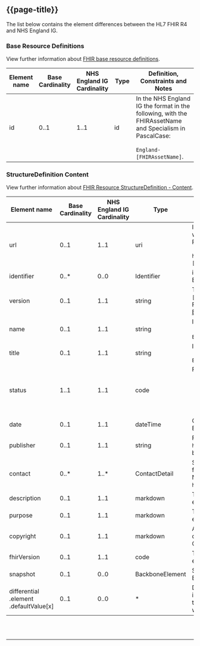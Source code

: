 ## {{page-title}}

The list below contains the element differences between the HL7 FHIR R4  and NHS England IG. 

### Base Resource Definitions

View further information about <a href="https://www.hl7.org/fhir/R4/resource.html" Target="_blank">FHIR base resource definitions</a>.

<table class="assets">
  <thead>
      <tr>
        <th width="15%">Element name</th>
        <th width="10%">Base Cardinality</th>
        <th width="10%">NHS England IG Cardinality</th>
        <th width="15%">Type</th>
        <th width="50%">Definition, Constraints and Notes</th>
    </tr>
  </thead>
  <tbody>
    <tr>
        <td>id</td>
        <td>0..1</td>
        <td>1..1</td>
        <td>id</td>
         <td>In the NHS England IG the format in the following, with the FHIRAssetName and Specialism in PascalCase:<br/><br/><code>England-[FHIRAssetName]</i></code>.</td>
    </tr>
    </tbody>
</table>

### StructureDefinition Content

View further information about <a href="https://www.hl7.org/fhir/R4/structuredefinition.html" Target="_blank">FHIR Resource StructureDefinition - Content</a>.

<table class="assets">
  <thead>
      <tr>
        <th width="15%">Element name</th>
        <th width="10%">Base Cardinality</th>
        <th width="10%">NHS England IG Cardinality</th>
        <th width="15%">Type</th>
        <th width="50%">Definition, Constraints and Notes</th>
    </tr>
  </thead>
  <tbody>
    <tr>
        <td>url</td>
        <td>0..1</td>
        <td>1..1</td>
        <td>uri</td>
        <td>In the NHS England IG the format is the following, with the FHIRAssetName and Specialism in PascalCase:<br/><br/><code>https://fhir.nhs.uk/StructureDefinition/England-[FHIRAssetName]</i></code>.</td>
    </tr>
    <tr>
        <td>identifier</td>
        <td>0..*</td>
        <td>0..0</td>
        <td>Identifier</td>
        <td>identifier SHALL NOT be used within the NHS England IG</td>
    </tr>
    <tr>
        <td>version</td>
        <td>0..1</td>
        <td>1..1</td>
        <td>string</td>
        <td>This will follow the  <a href="https://semver.org/" Target="_blank">Semantic Versioning standard</a> <code>[major.minor.patch]</i></code>.<br>
        Further details about <a href="https://simplifier.net/guide/nhs-england-design-and-development-approach/home/management/version-management/package-versioning.page.md?version=current" Target="_blank">internal versioning for NHS England assets</a> are available. </td>
    </tr>
    <tr>
        <td>name</td>
        <td>0..1</td>
        <td>1..1</td>
        <td>string</td>
        <td>In the NHS England IG the format is PascalCase:<br/><br/><code>England[FHIRAssetName]</i></code> .</td>
    </tr>
    <tr>
        <td>title</td>
        <td>0..1</td>
        <td>1..1</td>
        <td>string</td>
        <td>In the NHS England IG the format is Proper Case:<br/><br/><code>England [FHIRAssetName]</i><code>.</td>
    </tr>
    <tr>
        <td>status</td>
        <td>1..1</td>
        <td>1..1</td>
        <td>code</td>
        <td>For the NHS England IG these are defined as: 
        <ul>
        <li><samp>draft</samp> - Profiles in development</li>
        <li><samp>active</samp> - Profiles that have been approved via Clinical and Technical Assurance</li>
        <li><samp>retired</samp> - Profiles that are no longer required</li>
        </ul></td>
    </tr>
    <tr>
        <td>date</td>
        <td>0..1</td>
        <td>1..1</td>
        <td>dateTime</td>
        <td>Only the date, without time, is populated in NHS England.</td>
    </tr>
    <tr>
        <td>publisher</td>
        <td>0..1</td>
        <td>1..1</td>
        <td>string</td>
        <td>For all NHS England Profiles, where the base URL is <code>https://fhir.nhs.uk</code>, the name of the publisher will be NHS England.</td>
    </tr>
    <tr>
        <td>contact</td>
        <td>0..*</td>
        <td>1..*</td>
        <td>ContactDetail</td>
        <td>See {{pagelink:Publisher--Contact---Copyright}} for details of how this SHALL be populated for all NHS England Profiles, where the base URL is <code> https://fhir.nhs.uk/</code>.</td>
    </tr>
    <tr>
        <td>description</td>
        <td>0..1</td>
        <td>1..1</td>
        <td>markdown</td>
        <td>The NHS England IG mandates the use of this element.</td>
    </tr>
        <tr>
        <td>purpose</td>
        <td>0..1</td>
        <td>1..1</td>
        <td>markdown</td>
        <td>This provides traceability of ''why'' the resource is either needed or ''why'' it is defined as it is.</td>
        </tr>
    <tr>
        <td>copyright</td>
        <td>0..1</td>
        <td>1..1</td>
        <td>markdown</td>
        <td> All NHS England Profiles SHALL contain the the copyright as listed in {{pagelink:Publisher--Contact---Copyright}}</td>
    </tr>
    <tr>
        <td>fhirVersion</td>
        <td>0..1</td>
        <td>1..1</td>
        <td>code</td>
        <td>The NHS England IG mandates the use of this element.</td>
    </tr>
    <tr>
        <td>snapshot</td>
        <td>0..1</td>
        <td>0..0</td>
        <td>BackboneElement</td>
        <td>Snapshots SHALL NOT be used within the NHS England IG</td>
    </tr>
    <tr>
        <td>differential<br>.element<br>.defaultValue[x]</td>
        <td>0..1</td>
        <td>0..0</td>
        <td>*</td>
        <td>Defining default values creates many difficulties in implementation (e.g. when is a value missing?). For these reasons, default values SHALL NOT be used within the NHS England IG.</td>
  </tr>
  </tbody>
</table>

<br><br>

---
